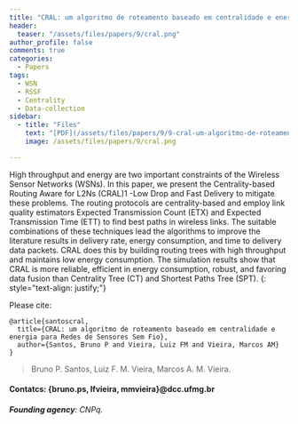 ```yaml
---
title: "CRAL: um algoritmo de roteamento baseado em centralidade e energia para Redes de Sensores Sem Fio"
header:
  teaser: "/assets/files/papers/9/cral.png"
author_profile: false
comments: true
categories:
  - Papers
tags:
  - WSN
  - RSSF
  - Centrality
  - Data-collection
sidebar:
  - title: "Files"
    text: "[PDF](/assets/files/papers/9/9-cral-um-algoritmo-de-roteamento-baseado-em-centralidade-e-energia-para-redes-de-sensores.pdf){: .btn .btn--success}{: target=\"_blank\"} [Talk PDF](/assets/files/papers/8/SBRC2015/apresentacao/apresentacao-sbrc.pptx){: .btn .btn--info}{: target=\"_blank\"}"
    image: /assets/files/papers/9/cral.png

---
```


High throughput and energy are two important constraints of the Wireless Sensor Networks (WSNs). In this paper, we present the Centrality-based Routing Aware for L2Ns (CRAL)1 -Low Drop and Fast Delivery to mitigate these problems. The routing protocols are centrality-based and employ link quality estimators Expected Transmission Count (ETX) and Expected Transmission Time (ETT) to find best paths in wireless links. The suitable combinations of these techniques lead the algorithms to improve the literature results in delivery rate, energy consumption, and time to delivery data packets. CRAL does this by building routing trees with high throughput and maintains low energy consumption. The simulation results show that CRAL is more reliable, efficient in energy consumption, robust, and favoring data fusion than Centrality Tree (CT) and Shortest Paths Tree (SPT).
{: style="text-align: justify;"}

Please cite:
```TeX
@article{santoscral,
  title={CRAL: um algoritmo de roteamento baseado em centralidade e energia para Redes de Sensores Sem Fio},
  author={Santos, Bruno P and Vieira, Luiz FM and Vieira, Marcos AM}
}
```

> Bruno P. Santos, Luiz F. M. Vieira, Marcos A. M. Vieira.
#### Contatcs: {bruno.ps, lfvieira, mmvieira}@dcc.ufmg.br
###### **Founding agency**: CNPq.
